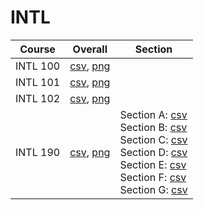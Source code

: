 # INTL

| Course | Overall | Section |
| ------ | ------- | ------- |
| INTL 100 | [csv](https://github.com/UCSD-Historical-Enrollment-Data/2025Spring/blob/main/overall/INTL%20100.csv), [png](https://raw.githubusercontent.com/UCSD-Historical-Enrollment-Data/2025Spring/main/plot_overall/INTL%20100.png) |  |
| INTL 101 | [csv](https://github.com/UCSD-Historical-Enrollment-Data/2025Spring/blob/main/overall/INTL%20101.csv), [png](https://raw.githubusercontent.com/UCSD-Historical-Enrollment-Data/2025Spring/main/plot_overall/INTL%20101.png) |  |
| INTL 102 | [csv](https://github.com/UCSD-Historical-Enrollment-Data/2025Spring/blob/main/overall/INTL%20102.csv), [png](https://raw.githubusercontent.com/UCSD-Historical-Enrollment-Data/2025Spring/main/plot_overall/INTL%20102.png) |  |
| INTL 190 | [csv](https://github.com/UCSD-Historical-Enrollment-Data/2025Spring/blob/main/overall/INTL%20190.csv), [png](https://raw.githubusercontent.com/UCSD-Historical-Enrollment-Data/2025Spring/main/plot_overall/INTL%20190.png) | Section A: [csv](https://github.com/UCSD-Historical-Enrollment-Data/2025Spring/blob/main/section/INTL%20190_A.csv)<br>Section B: [csv](https://github.com/UCSD-Historical-Enrollment-Data/2025Spring/blob/main/section/INTL%20190_B.csv)<br>Section C: [csv](https://github.com/UCSD-Historical-Enrollment-Data/2025Spring/blob/main/section/INTL%20190_C.csv)<br>Section D: [csv](https://github.com/UCSD-Historical-Enrollment-Data/2025Spring/blob/main/section/INTL%20190_D.csv)<br>Section E: [csv](https://github.com/UCSD-Historical-Enrollment-Data/2025Spring/blob/main/section/INTL%20190_E.csv)<br>Section F: [csv](https://github.com/UCSD-Historical-Enrollment-Data/2025Spring/blob/main/section/INTL%20190_F.csv)<br>Section G: [csv](https://github.com/UCSD-Historical-Enrollment-Data/2025Spring/blob/main/section/INTL%20190_G.csv) |
